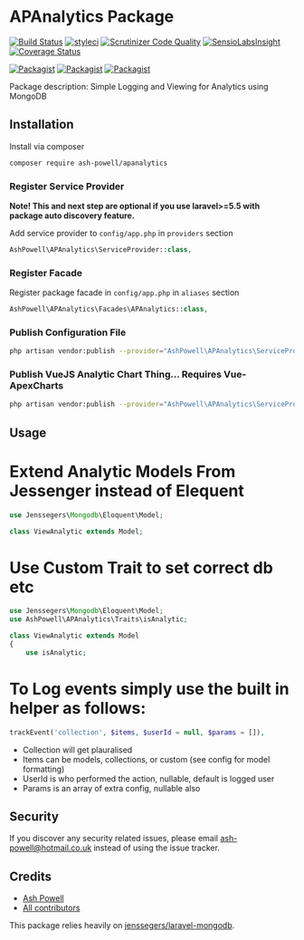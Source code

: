 # APAnalytics Package

[![Build Status](https://travis-ci.org/ash-powell/apanalytics.svg?branch=master)](https://travis-ci.org/ash-powell/apanalytics)
[![styleci](https://styleci.io/repos/CHANGEME/shield)](https://styleci.io/repos/CHANGEME)
[![Scrutinizer Code Quality](https://scrutinizer-ci.com/g/ash-powell/apanalytics/badges/quality-score.png?b=master)](https://scrutinizer-ci.com/g/ash-powell/apanalytics/?branch=master)
[![SensioLabsInsight](https://insight.sensiolabs.com/projects/CHANGEME/mini.png)](https://insight.sensiolabs.com/projects/CHANGEME)
[![Coverage Status](https://coveralls.io/repos/github/ash-powell/apanalytics/badge.svg?branch=master)](https://coveralls.io/github/ash-powell/apanalytics?branch=master)

[![Packagist](https://img.shields.io/packagist/v/ash-powell/apanalytics.svg)](https://packagist.org/packages/ash-powell/apanalytics)
[![Packagist](https://poser.pugx.org/ash-powell/apanalytics/d/total.svg)](https://packagist.org/packages/ash-powell/apanalytics)
[![Packagist](https://img.shields.io/packagist/l/ash-powell/apanalytics.svg)](https://packagist.org/packages/ash-powell/apanalytics)

Package description: Simple Logging and Viewing for Analytics using MongoDB

## Installation

Install via composer
```bash
composer require ash-powell/apanalytics
```

### Register Service Provider

**Note! This and next step are optional if you use laravel>=5.5 with package
auto discovery feature.**

Add service provider to `config/app.php` in `providers` section
```php
AshPowell\APAnalytics\ServiceProvider::class,
```

### Register Facade

Register package facade in `config/app.php` in `aliases` section
```php
AshPowell\APAnalytics\Facades\APAnalytics::class,
```

### Publish Configuration File

```bash
php artisan vendor:publish --provider="AshPowell\APAnalytics\ServiceProvider" --tag="config"
```

### Publish VueJS Analytic Chart Thing... Requires Vue-ApexCharts

```bash
php artisan vendor:publish --provider="AshPowell\APAnalytics\ServiceProvider" --tag="views"
```

## Usage

# Extend Analytic Models From Jessenger instead of Elequent
```php
use Jenssegers\Mongodb\Eloquent\Model;

class ViewAnalytic extends Model;
```

# Use Custom Trait to set correct db etc
```php
use Jenssegers\Mongodb\Eloquent\Model;
use AshPowell\APAnalytics\Traits\isAnalytic;

class ViewAnalytic extends Model
{
    use isAnalytic;
```

# To Log events simply use the built in helper as follows:
```php
trackEvent('collection', $items, $userId = null, $params = []),
```
- Collection will get plauralised
- Items can be models, collections, or custom (see config for model formatting)
- UserId is who performed the action, nullable, default is logged user
- Params is an array of extra config, nullable also

## Security

If you discover any security related issues, please email ash-powell@hotmail.co.uk
instead of using the issue tracker.

## Credits

- [Ash Powell](https://github.com/ash-powell/apanalytics)
- [All contributors](https://github.com/ash-powell/apanalytics/graphs/contributors)

This package relies heavily on
[jenssegers/laravel-mongodb](https://github.com/jenssegers/laravel-mongodb).
